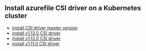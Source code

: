 ## Install azurefile CSI driver on a Kubernetes cluster

 - [install CSI driver master version](./install-csi-driver-master.md)
 - [install v1.13.0 CSI driver](./install-csi-driver-v1.13.0.md)
 - [install v1.12.0 CSI driver](./install-csi-driver-v1.12.0.md)
 - [install v1.11.0 CSI driver](./install-csi-driver-v1.11.0.md)
